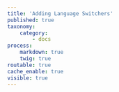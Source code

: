 ```yaml
---
title: 'Adding Language Switchers'
published: true
taxonomy:
    category:
        - docs
process:
    markdown: true
    twig: true
routable: true
cache_enable: true
visible: true
---
```

